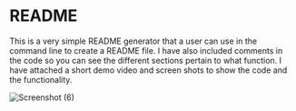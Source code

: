 # README
This is a very simple README generator that a user can use in the command line to create a README file. 
I have also included comments in the code so you can see the different sections pertain to what function.
I have attached a short demo video and screen shots to show the code and the functionality.

![Screenshot (6)](https://user-images.githubusercontent.com/68261092/103078345-82f59980-4586-11eb-9aec-c04fb6cf76ec.png)
